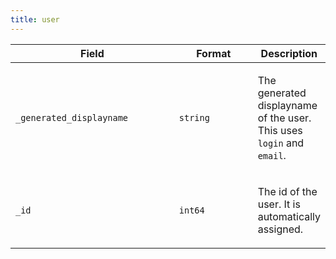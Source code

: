 ```yaml
---
title: user
---
```


<table>
        <thead>
            <tr>
                <th width="300">Field</th>
                <th width="155">Format</th>
                <th>Description</th>
            </tr>
        </thead>
        <tbody><tr>
        <td><code>_generated_displayname</code></td>
        <td><code>string<code></td>
        <td><p>The generated displayname of the user. This uses <code>login</code> and <code>email</code>.</p>
</td>
    </tr><tr>
        <td><code>_id</code></td>
        <td><code>int64<code></td>
        <td><p>The id of the user. It is automatically assigned.</p>
</td>
    </tr></tbody>
    </table>